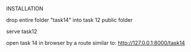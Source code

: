 INSTALLATION

drop entire folder "task14" into task 12 public folder

serve task12

open task 14 in browser by a route similar to: http://127.0.0.1:8000/task14